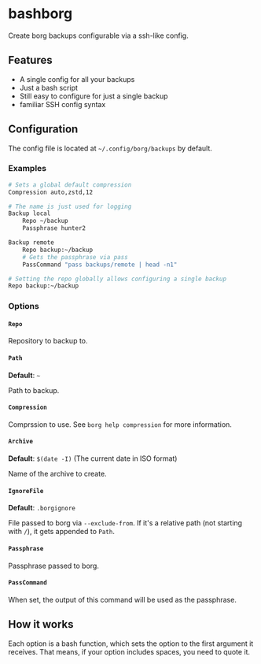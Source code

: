 # bashborg

Create borg backups configurable via a ssh-like config.

## Features

- A single config for all your backups
- Just a bash script
- Still easy to configure for just a single backup
- familiar SSH config syntax

## Configuration

The config file is located at `~/.config/borg/backups` by default.

### Examples

```bash
# Sets a global default compression
Compression auto,zstd,12

# The name is just used for logging
Backup local
    Repo ~/backup
    Passphrase hunter2

Backup remote
    Repo backup:~/backup
    # Gets the passphrase via pass
    PassCommand "pass backups/remote | head -n1"
```

```bash
# Setting the repo globally allows configuring a single backup
Repo backup:~/backup
```

### Options

#### `Repo`

Repository to backup to.

#### `Path`

**Default**: `~`

Path to backup.

#### `Compression`

Comprssion to use.
See `borg help compression` for more information.

#### `Archive`

**Default**: `$(date -I)` (The current date in ISO format)

Name of the archive to create.

#### `IgnoreFile`

**Default**: `.borgignore`

File passed to borg via `--exclude-from`.
If it's a relative path (not starting with `/`), it gets appended to `Path`.

#### `Passphrase`

Passphrase passed to borg.

#### `PassCommand`

When set, the output of this command will be used as the passphrase.

## How it works

Each option is a bash function, which sets the option to the first argument it receives.
That means, if your option includes spaces, you need to quote it.
